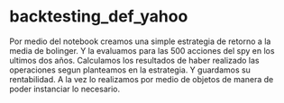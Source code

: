 # backtesting_def_yahoo
Por medio del notebook creamos una simple estrategia de retorno a la media de bolinger. Y la evaluamos para las 500 acciones del spy en los ultimos dos años. 
Calculamos los resultados de haber realizado las operaciones segun planteamos en la estrategia. Y guardamos su rentabilidad.
A la vez lo realizamos por medio de objetos de manera de poder instanciar lo necesario.
